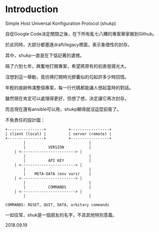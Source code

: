 # Introduction #

Simple Host Universal Konfiguration Protocol (shukp)

自從Google Code決定關閉之後，在下所有亂七八糟的專案舉家搬到Github。

於此同時，大部分都塞進draft/legacy裡面，表示象徵性的封存。

其中，shukp一直是在下惦記著的遺憾。

隔了六到七年，興奮地打開專案，希望將原有的初衷發揚光大。

沒想到這一舉動，竟彷彿打開時光膠囊似的勾起許多少時回憶。

年輕的痕跡佈滿整個專案，每一行代碼都能讓人想起當時的對話。

雖然現在肯定可以處理得更好，但想了想，決定讓它再次封存。

而且現在還有ansible可以用，shukp顯得就沒這麼前衛了。

不負責任的設計圖：

```
+----------------+          +-----------------+
| client (local) |          | server (remote) |
+----------------+          +-----------------+
        |                            |
        |          VERSION           |
	| <------------------------> |
        |                            |
        |          API KEY           |
	| <------------------------> |
        |                            |
        |    META-DATA (env vars)    |
	| <------------------------> |
        |                            |
        |          COMMANDS          |
	| <------------------------> |
        |                            |

COMMANDS: RESET, QUIT, DATA, arbitary commands
```

一如往常，shuk是一個朋友的名字，不具其他特別意義。

2018.09.19

